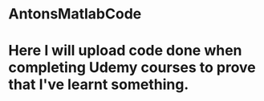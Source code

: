 # AntonsMatlabCode
# Here I will upload code done when completing Udemy courses to prove that I've learnt something. 
